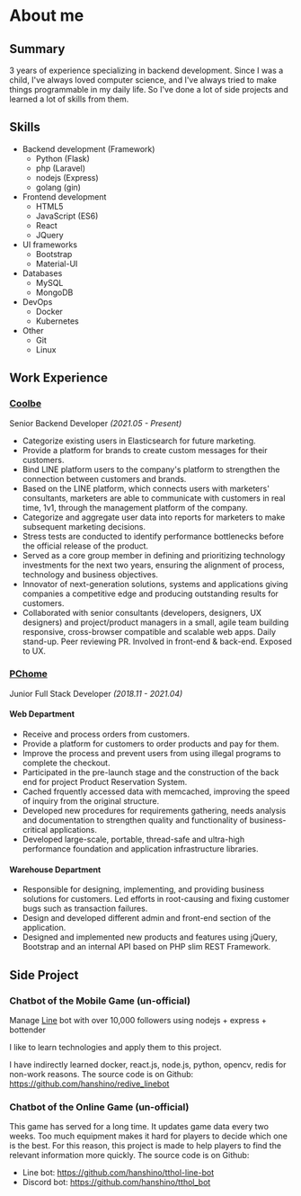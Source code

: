 # About me

## Summary

3 years of experience specializing in backend development.
Since I was a child, I've always loved computer science, and I've always tried to make things programmable in my daily life.
So I've done a lot of side projects and learned a lot of skills from them.

## Skills

- Backend development (Framework)
  - Python (Flask)
  - php (Laravel)
  - nodejs (Express)
  - golang (gin)
- Frontend development
  - HTML5
  - JavaScript (ES6)
  - React
  - JQuery
- UI frameworks
  - Bootstrap
  - Material-UI
- Databases
  - MySQL
  - MongoDB
- DevOps
  - Docker
  - Kubernetes
- Other
  - Git
  - Linux

## Work Experience

### [Coolbe](https://www.coolbe.com.tw/)
Senior Backend Developer  *(2021.05 - Present)*

- Categorize existing users in Elasticsearch for future marketing.
- Provide a platform for brands to create custom messages for their customers.
- Bind LINE platform users to the company's platform to strengthen the connection between customers and brands.
- Based on the LINE platform, which connects users with marketers' consultants, marketers are able to communicate with customers in real time, 1v1, through the management platform of the company.
- Categorize and aggregate user data into reports for marketers to make subsequent marketing decisions.
- Stress tests are conducted to identify performance bottlenecks before the official release of the product.
- Served as a core group member in defining and prioritizing technology investments for the next two years, ensuring the alignment of process, technology and business objectives.
- Innovator of next-generation solutions, systems and applications giving companies a competitive edge and producing outstanding results for customers.
- Collaborated with senior consultants (developers, designers, UX designers) and project/product managers in a small, agile team building responsive, cross-browser compatible and scalable web apps. Daily stand-up. Peer reviewing PR. Involved in front-end & back-end. Exposed to UX.

### [PChome](https://www.pchome.com.tw/)
Junior Full Stack Developer  *(2018.11 - 2021.04)*

#### Web Department
- Receive and process orders from customers.
- Provide a platform for customers to order products and pay for them.
- Improve the process and prevent users from using illegal programs to complete the checkout.
- Participated in the pre-launch stage and the construction of the back end for project Product Reservation System.
- Cached frquently accessed data with memcached, improving the speed of inquiry from the original structure.
- Developed new procedures for requirements gathering, needs analysis and documentation to strengthen quality and functionality of business-critical applications.
- Developed large-scale, portable, thread-safe and ultra-high performance foundation and application infrastructure libraries.

#### Warehouse Department
- Responsible for designing, implementing, and providing business solutions for customers. Led efforts in root-causing and fixing customer bugs such as transaction failures.
- Design and developed different admin and front-end section of the application.
- Designed and implemented new products and features using jQuery, Bootstrap and an internal API based on PHP slim REST Framework.

## Side Project

### Chatbot of the Mobile Game (un-official)

Manage [Line](https://line.me/zh-hant/) bot with over 10,000 followers using nodejs + express + bottender

I like to learn technologies and apply them to this project. 

I have indirectly learned docker, react.js, node.js, python, opencv, redis for non-work reasons.
The source code is on Github: https://github.com/hanshino/redive_linebot

### Chatbot of the Online Game (un-official)

This game has served for a long time. It updates game data every two weeks. Too much equipment makes it hard for players to decide which one is the best. For this reason, this project is made to help players to find the relevant information more quickly.
The source code is on Github: 
  - Line bot: https://github.com/hanshino/tthol-line-bot
  - Discord bot: https://github.com/hanshino/tthol_bot